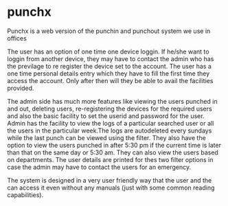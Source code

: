 # punchx
Punchx is a web version of the punchin and punchout system we use in offices

The user has an option of one time one device loggin. If he/she want to loggin from another device, they may have to contact the admin who has the previlage to re register the device set to the account.
The user has a one time personal details entry which they have to fill the first time they access the account. Only after then will they be able to avail the facilities provided.

The admin side has much more features like viewing the users punched in and out, deleting users, re-registering the devices for the required users and also the basic facility to set the userid and password for the user. Admin has the facility to view the logs of a particular searched user or all the users in the particular week.The logs are autodeleted every sundays while the last punch can be viewed using the filter. They also have the option to view the users punched in after 5:30 pm if the current time is later than that on the same day or 5:30 am. They can also view the users based on departments. The user details are printed for thes two filter options in case the admin may have to contact the users for an emergency.

The system is designed in a very  user friendly way that the user and the can access it even without any manuals (just with some common reading capabilities).
